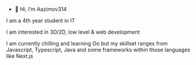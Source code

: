 - 👋 Hi, I’m Aazimov314

I am a 4th year student in IT

I am interested in 3D/2D, low level & web development

I am currently chilling and learning Oo but my skillset ranges from Javascript, Typescript, Java and some frameworks within those languages like Next.js


<!---
Aazimov314/Aazimov314 is a ✨ special ✨ repository because its `README.md` (this file) appears on your GitHub profile.
You can click the Preview link to take a look at your changes.
--->
